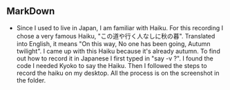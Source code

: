 ## MarkDown
- Since I used to live in Japan, I am familiar with Haiku. For this recording I chose a very famous Haiku, "この道や行く人なしに秋の暮". Translated into English, it means "On this way, No one has been going, Autumn twilight". I came up with this Haiku because it's already autumn. To find out how to record it in Japanese I first typed in "say -v ?". I found the code I needed Kyoko to say the Haiku. Then I followed the steps to record the haiku on my desktop. All the process is on the screenshot in the folder.
